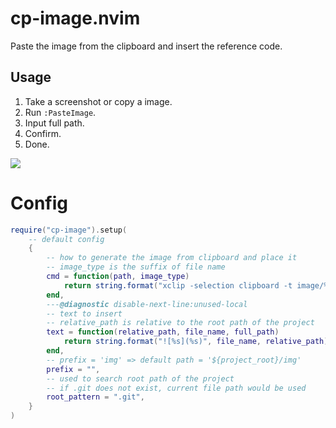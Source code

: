 # cp-image.nvim

Paste the image from the clipboard and insert the reference code.

## Usage

1. Take a screenshot or copy a image.
2. Run `:PasteImage`.
3. Input full path.
4. Confirm.
5. Done.

<img src="https://github.com/niuiic/assets/blob/main/cp-image.nvim/usage.gif" />

# Config

```lua
require("cp-image").setup(
    -- default config
    {
        -- how to generate the image from clipboard and place it
        -- image_type is the suffix of file name
        cmd = function(path, image_type)
            return string.format("xclip -selection clipboard -t image/%s -o > %s", image_type, path)
        end,
        ---@diagnostic disable-next-line:unused-local
        -- text to insert
        -- relative_path is relative to the root path of the project
        text = function(relative_path, file_name, full_path)
            return string.format("![%s](%s)", file_name, relative_path)
        end,
        -- prefix = 'img' => default path = '${project_root}/img'
        prefix = "",
        -- used to search root path of the project
        -- if .git does not exist, current file path would be used
        root_pattern = ".git",
    }
)
```
